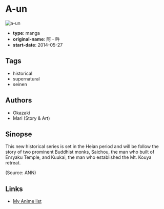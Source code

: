 # A-un

![a-un](https://cdn.myanimelist.net/images/manga/3/149249.jpg)

-   **type**: manga
-   **original-name**: 阿・吽
-   **start-date**: 2014-05-27

## Tags

-   historical
-   supernatural
-   seinen

## Authors

-   Okazaki
-   Mari (Story & Art)

## Sinopse

This new historical series is set in the Heian period and will be follow the story of two prominent Buddhist monks, Saichou, the man who built of Enryaku Temple, and Kuukai, the man who established the Mt. Kouya retreat.

(Source: ANN)

## Links

-   [My Anime list](https://myanimelist.net/manga/77817/A-un)
